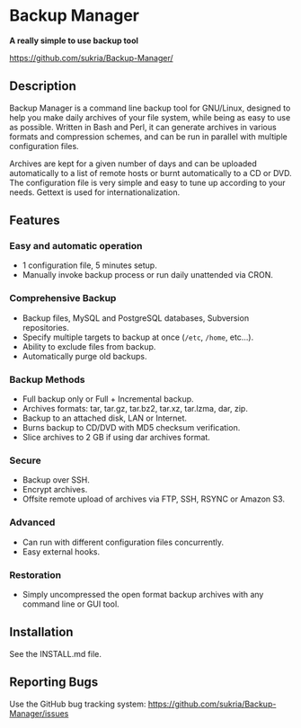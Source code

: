 Backup Manager
==============

**A really simple to use backup tool**

https://github.com/sukria/Backup-Manager/


Description
-----------

Backup Manager is a command line backup tool for GNU/Linux, designed to help
you make daily archives of your file system, while being as easy to use as
possible. Written in Bash and Perl, it can generate archives in various formats
and compression schemes, and can be run in parallel with multiple configuration
files.

Archives are kept for a given number of days and can be uploaded automatically
to a list of remote hosts or burnt automatically to a CD or DVD. The
configuration file is very simple and easy to tune up according to your needs.
Gettext is used for internationalization.


Features
--------

### Easy and automatic operation

- 1 configuration file, 5 minutes setup.
- Manually invoke backup process or run daily unattended via CRON.

### Comprehensive Backup

- Backup files, MySQL and PostgreSQL databases, Subversion repositories.
- Specify multiple targets to backup at once (`/etc`, `/home`, etc…).
- Ability to exclude files from backup.
- Automatically purge old backups.

### Backup Methods

- Full backup only or Full + Incremental backup.
- Archives formats: tar, tar.gz, tar.bz2, tar.xz, tar.lzma, dar, zip.
- Backup to an attached disk, LAN or Internet.
- Burns backup to CD/DVD with MD5 checksum verification.
- Slice archives to 2 GB if using dar archives format.

### Secure

- Backup over SSH.
- Encrypt archives.
- Offsite remote upload of archives via FTP, SSH, RSYNC or Amazon S3.

### Advanced

- Can run with different configuration files concurrently.
- Easy external hooks.

### Restoration

- Simply uncompressed the open format backup archives with any command line or
  GUI tool.


Installation
------------

See the INSTALL.md file.


Reporting Bugs
--------------

Use the GitHub bug tracking system:
https://github.com/sukria/Backup-Manager/issues
